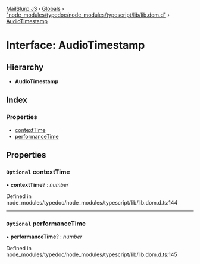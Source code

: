 [MailSlurp JS](../README.md) › [Globals](../globals.md) › ["node_modules/typedoc/node_modules/typescript/lib/lib.dom.d"](../modules/_node_modules_typedoc_node_modules_typescript_lib_lib_dom_d_.md) › [AudioTimestamp](_node_modules_typedoc_node_modules_typescript_lib_lib_dom_d_.audiotimestamp.md)

# Interface: AudioTimestamp

## Hierarchy

* **AudioTimestamp**

## Index

### Properties

* [contextTime](_node_modules_typedoc_node_modules_typescript_lib_lib_dom_d_.audiotimestamp.md#optional-contexttime)
* [performanceTime](_node_modules_typedoc_node_modules_typescript_lib_lib_dom_d_.audiotimestamp.md#optional-performancetime)

## Properties

### `Optional` contextTime

• **contextTime**? : *number*

Defined in node_modules/typedoc/node_modules/typescript/lib/lib.dom.d.ts:144

___

### `Optional` performanceTime

• **performanceTime**? : *number*

Defined in node_modules/typedoc/node_modules/typescript/lib/lib.dom.d.ts:145
